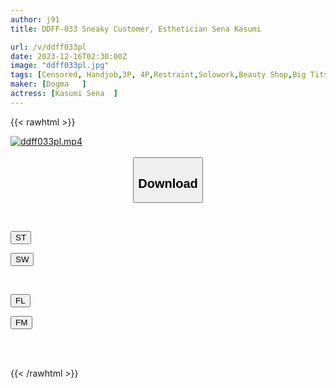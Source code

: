 ```yaml
---
author: j91
title: DDFF-033 Sneaky Customer, Esthetician Sena Kasumi

url: /v/ddff033pl
date: 2023-12-16T02:30:00Z
image: "ddff033pl.jpg"
tags: [Censored, Handjob,3P, 4P,Restraint,Solowork,Beauty Shop,Big Tits	]
maker: [Dogma   ]
actress: [Kasumi Sena  ]
---
```



{{< rawhtml >}}

<div class="video" data-videoid="PZgA3zv6RZuDe9">
    <a href="javascript:;">
        <img src="/v/ddff033pl/ddff033pl.jpg" width="WIDTH" height="HEIGHT" alt="ddff033pl.mp4" loading="lazy">
    </a>
</div>

<script type="text/javascript" src="https://j91.asia/asset/on-demand-st.js"></script>

<br>
  <link rel="stylesheet" href="https://j91.asia/asset/bs5.css">
  
  <center>
  <button class="btn btn-primary" type="button" data-bs-toggle="collapse" data-bs-target=".multi-collapse" aria-expanded="false" aria-controls="multiCollapseExample1 multiCollapseExample2"><h2>Download</h2></button></center>
</p>
<div class="row">
  <div class="col">
    <div class="collapse multi-collapse" id="multiCollapseExample1">
      <div class="card card-body">
	      	      <br>
<div class="buttons">  
<p><a href="https://streamtape.to/v/PZgA3zv6RZuDe9" target="_blank"><button class="btn-hover color-3"><i class="fa fa-download"></i> ST</button></a></p>
<p><a href="https://flaswish.com/sk5gqb1i4kgp" target="_blank"><button class="btn-hover color-2"><i class="fa fa-download"></i> SW</button></a></p></div>
    </div>
  </div>
</div>
  <div class="col">
    <div class="collapse multi-collapse" id="multiCollapseExample2">
      <div class="card card-body">
	      <br>
<div class="buttons">
<p><a href="javascript:;" target="_blank"><button class="btn-hover color-9"><i class="fa fa-download"></i> FL</button></a></p>
<p><a href="javascript:;" target="_blank"><button class="btn-hover color-8"><i class="fa fa-download"></i> FM</button></a></p></div>
<br><br>
      </div>
    </div>
  </div>
</div>

{{< /rawhtml >}}